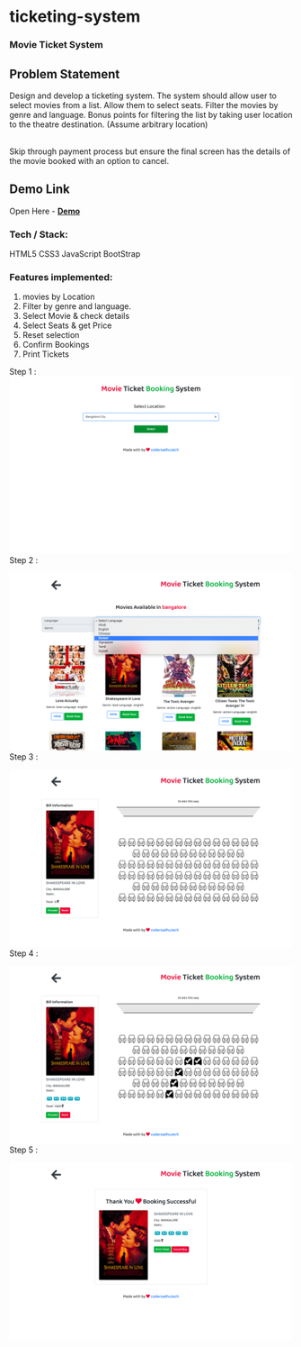 # ticketing-system 

### Movie Ticket System

## Problem Statement

Design and develop a ticketing system. 
The system should allow user to select movies from a list. Allow them to select seats. Filter the movies by genre and language. Bonus points for filtering the list by taking user location to the theatre destination. (Assume arbitrary location) 

<br>
Skip through payment process but ensure the final screen has the details of the movie booked with an option to cancel.


## Demo Link
Open Here  - 
[ **Demo** ](https://ticket-system-thinkify.netlify.com/)

### Tech / Stack:

 HTML5
 CSS3 
 JavaScript
 BootStrap
 
### Features implemented:
1. movies by Location
2. Filter by genre and language.
3. Select Movie & check details
4. Select Seats & get Price
5. Reset selection
6. Confirm Bookings
7. Print Tickets

Step 1 : 
![Screenshot](./extra/1.png)
Step 2 : 
<br/>

![Screenshot](./extra/2.png)
Step 3 : 
<br/>

![Screenshot](./extra/3.png)
Step 4 : 
<br/>

![Screenshot](./extra/4.png)
Step 5 : 
<br/>

![Screenshot](./extra/5.png)
